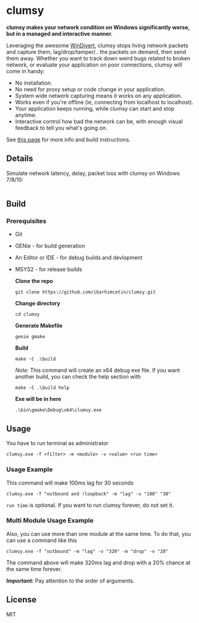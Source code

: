 # clumsy

__clumsy makes your network condition on Windows significantly worse, but in a managed and interactive manner.__

Leveraging the awesome [WinDivert](http://reqrypt.org/windivert.html), clumsy stops living network packets and capture them, lag/drop/tamper/.. the packets on demand, then send them away. Whether you want to track down weird bugs related to broken network, or evaluate your application on poor connections, clumsy will come in handy:

* No installation.
* No need for proxy setup or code change in your application.
* System wide network capturing means it works on any application.
* Works even if you're offline (ie, connecting from localhost to localhost).
* Your application keeps running, while clumsy can start and stop anytime.
* Interactive control how bad the network can be, with enough visual feedback to tell you what's going on.

See [this page](http://jagt.github.io/clumsy) for more info and build instructions.


## **Details**

Simulate network latency, delay, packet loss with clumsy on Windows 7/8/10:

![]()

## **Build**

### **Prerequisites**

- Git
- GENie - for build generation
- An Editor or IDE - for debug builds and devlopment
- MSYS2 - for release builds

    **Clone the repo**
    ```
    git clone https://github.com/ibarhimcetin/clumsy.git
    ```

    **Change directory**
    ```
    cd clumsy
    ```

    **Generate Makefile**
    ```
    genie gmake
    ```

    **Build**
    ```
    make -C .\build
    ```
    *Note:* This command will create an x64 debug exe file. If you want another build, you can check the help section with
    ```
    make -C .\build help
    ```

    **Exe will be in here**
    ```
    .\bin\gmake\Debug\x64\clumsy.exe
    ```

## Usage

You have to run terminal as administrator
```
clumsy.exe -f <filter> -m <module> -v <value> <run time>
```

### Usage Example
This command will make 100ms lag for 30 seconds
```
clumsy.exe -f "outbound and !loopback" -m "lag" -v "100" "30"
```
`run time` is optional. If you want to run clumsy forever, do not set it.

### Multi Module Usage Example
Also, you can use more than one module at the same time. To do that, you can use a command like this
```
clumsy.exe -f "outbound" -m "lag" -v "320" -m "drop" -v "20"
```
The command above will make 320ms lag and drop with a 20% chance at the same time forever.

***Important:*** Pay attention to the order of arguments.

## License

MIT
